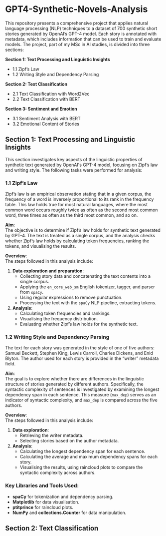 # GPT4-Synthetic-Novels-Analysis
This repository presents a comprehensive project that applies natural language processing (NLP) techniques to a dataset of 700 synthetic short stories generated by OpenAI’s GPT-4 model. Each story is annotated with metadata, which includes information that can be used to train and evaluate models. The project, part of my MSc in AI studies, is divided into three sections:

**Section 1: Text Processing and Linguistic Insights**
- 1.1 Zipf’s Law
- 1.2 Writing Style and Dependency Parsing

**Section 2: Text Classification**
- 2.1 Text Classification with Word2Vec
- 2.2 Text Classification with BERT

**Section 3: Sentiment and Emotion**
- 3.1 Sentiment Analysis with BERT
- 3.2 Emotional Content of Stories

## Section 1: Text Processing and Linguistic Insights

This section investigates key aspects of the linguistic properties of synthetic text generated by OpenAI's GPT-4 model, focusing on Zipf’s law and writing style. 
The following tasks were performed for analysis:

### 1.1 Zipf’s Law
Zipf’s law is an empirical observation stating that in a given corpus, the frequency of a word is inversely proportional to its rank in the frequency table. 
This law holds true for most natural languages, where the most common word occurs roughly twice as often as the second most common word, three times as often as the third most common, and so on.

**Aim**:  
The objective is to determine if Zipf’s law holds for synthetic text generated by GPT-4. The text is treated as a single corpus, and the analysis checks whether Zipf’s law holds by calculating token frequencies, ranking the tokens, and visualising the results.

**Overview**:  
The steps followed in this analysis include:
1. **Data exploration and preparation**:
   - Collecting story data and concatenating the text contents into a single corpus.
   - Applying the `en_core_web_sm` English tokenizer, tagger, and parser from `spaCy`.
   - Using regular expressions to remove punctuation.
   - Processing the text with the `spaCy` NLP pipeline, extracting tokens.
2. **Analysis**:
   - Calculating token frequencies and rankings.
   - Visualising the frequency distribution.
   - Evaluating whether Zipf’s law holds for the synthetic text.

### 1.2 Writing Style and Dependency Parsing
The text for each story was generated in the style of one of five authors: Samuel Beckett, Stephen King, Lewis Carroll, Charles Dickens, and Enid Blyton. 
The author used for each story is provided in the “writer” metadata field.

**Aim**:  
The goal is to explore whether there are differences in the linguistic structure of stories generated by different authors. Specifically, the syntactic complexity of sentences is investigated by examining the longest dependency span in each sentence. This measure (`max_dep`) serves as an indicator of syntactic complexity, and `max_dep` is compared across the five authors.

**Overview**:  
The steps followed in this analysis include:
1. **Data exploration**:
   - Retrieving the writer metadata.
   - Selecting stories based on the author metadata.
2. **Analysis**:
   - Calculating the longest dependency span for each sentence.
   - Calculating the average and maximum dependency spans for each story.
   - Visualising the results, using raincloud plots to compare the syntactic complexity across authors.

### Key Libraries and Tools Used:
- **spaCy** for tokenization and dependency parsing.
- **Matplotlib** for data visualisation.
- **ptitprince** for raincloud plots.
- **NumPy** and **collections.Counter** for data manipulation.

## Section 2: Text Classification
